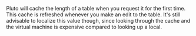 Pluto will cache the length of a table when you request it for the first time. This cache is refreshed whenever you make an edit to the table. It's still advisable to localize this value though, since looking through the cache and the virtual machine is expensive compared to looking up a local.
